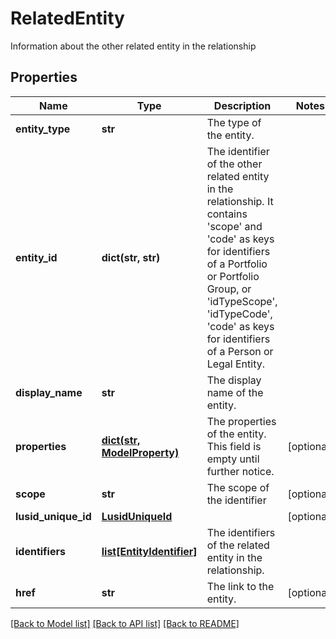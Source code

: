 # RelatedEntity

Information about the other related entity in the relationship

## Properties
Name | Type | Description | Notes
------------ | ------------- | ------------- | -------------
**entity_type** | **str** | The type of the entity. | 
**entity_id** | **dict(str, str)** | The identifier of the other related entity in the relationship. It contains &#39;scope&#39; and &#39;code&#39; as keys for identifiers of a Portfolio or Portfolio Group, or &#39;idTypeScope&#39;, &#39;idTypeCode&#39;, &#39;code&#39; as keys for identifiers of a Person or Legal Entity. | 
**display_name** | **str** | The display name of the entity. | 
**properties** | [**dict(str, ModelProperty)**](ModelProperty.md) | The properties of the entity. This field is empty until further notice. | [optional] 
**scope** | **str** | The scope of the identifier | [optional] 
**lusid_unique_id** | [**LusidUniqueId**](LusidUniqueId.md) |  | [optional] 
**identifiers** | [**list[EntityIdentifier]**](EntityIdentifier.md) | The identifiers of the related entity in the relationship. | 
**href** | **str** | The link to the entity. | [optional] 

[[Back to Model list]](../README.md#documentation-for-models) [[Back to API list]](../README.md#documentation-for-api-endpoints) [[Back to README]](../README.md)


